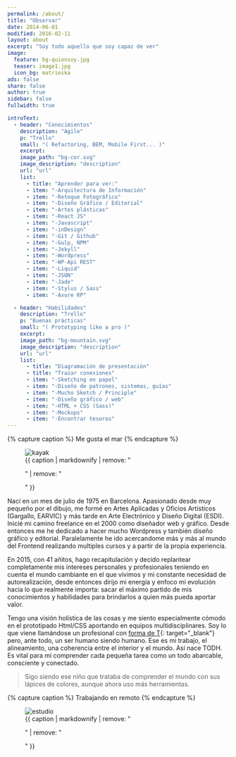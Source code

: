 ```yaml
---
permalink: /about/
title: "Observar"
date: 2014-06-01
modified: 2016-02-11
layout: about
excerpt: "Soy todo aquello que soy capaz de ver"
image:
  feature: bg-quiensoy.jpg
  teaser: image1.jpg
  icon_bg: matrioska
ads: false
share: false
author: true
sidebar: false
fullwidth: true

introText:
  - header: "Conocimientos"
    description: "Agile"
    p: "Trello"
    small: "( Refactoring, BEM, Mobile First... )"
    excerpt:
    image_path: "bg-cor.svg"
    image_description: "description"
    url: "url"
    list:
      - title: "Aprender para ver:"
      - item: "-Arquitectura de Información"
      - item: "-Retoque Fotográfico"
      - item: "-Diseño Gráfico / Editorial"
      - item: "-Artes plásticas"
      - item: "-React JS"
      - item: "-Javascript"
      - item: "-inDesign"
      - item: "-Git / Github"
      - item: "-Gulp, NPM"
      - item: "-Jekyll"
      - item: "-Wordpress"
      - item: "-WP-Api REST"
      - item: "-Liquid"
      - item: "-JSON"
      - item: "-Jade"
      - item: "-Stylus / Sass"
      - item: "-Axure RP"

  - header: "Habilidades"
    description: "Trello"
    p: "Buenas prácticas"
    small: "( Prototyping like a pro )"
    excerpt:
    image_path: "bg-mountain.svg"
    image_description: "description"
    url: "url"
    list:
      - title: "Diagramación de presentación"
      - title: "Trazar conexiones"
      - item: "-Sketching en papel"
      - item: "-Diseño de patrones, sistemas, guías"
      - item: "-Mucho Sketch / Principle"
      - item: "-Diseño gráfico / web"
      - item: "-HTML + CSS (Sass)"
      - item: "-Mockups"
      - item: "-Encontrar tesoros"
---
```


{% capture caption %}
Me gusta el mar
{% endcapture %}

<figure>
<img src="{{ site.url }}/assets/images/bio-kayak.jpg" alt="kayak">
<figcaption>
{{ caption | markdownify | remove: "<p>" | remove: "</p>" }}
</figcaption>
</figure>

Nací en un mes de julio de 1975 en Barcelona. Apasionado desde muy pequeño por el dibujo, me formé en Artes Aplicadas y Oficios Artísticos (Gargallo, EARVIC) y más tarde en Arte Electrónico y Diseño Digital (ESDI). Inicié mi camino freelance en el 2000 como diseñador web y gráfico. Desde entonces me he dedicado a hacer mucho Wordpress y también diseño gráfico y editorial. Paralelamente he ido acercandome más y más al mundo del Frontend realizando multiples cursos y a partir de la propia experiencia.

En 2015, con 41 añitos, hago recapitulación y decido replantear completamente mis intereses personales y profesionales teniendo en cuenta el mundo cambiante en el que vivimos y mi constante necesidad de autorealización, desde entonces dirijo mi energía y enfoco mi evolución hacia lo que realmente importa: sacar el máximo partido de mis conocimientos y habilidades para brindarlos a quien más pueda aportar valor.

Tengo una visión holística de las cosas y me siento especialmente cómodo en el prototipado Html/CSS aportando en equipos multidisciplinares. Soy lo que viene llamándose un profesional con [forma de T](https://en.wikipedia.org/wiki/T-shaped_skills){: target="_blank"} pero, ante todo, un ser humano siendo humano. Ese es mi trabajo, el alineamiento, una coherencia entre el interior y el mundo. Así nace TODH.
Es vital para mí comprender cada pequeña tarea como un todo abarcable, consciente y conectado.

> Sigo siendo ese niño que trataba de comprender el mundo con sus lápices de colores, aunque ahora uso más herramientas.

{% capture caption %}
Trabajando en remoto
{% endcapture %}

<figure>
  <img src="{{ site.url }}/assets/images/estudio.jpg" alt="estudio">
  <figcaption>
    {{ caption | markdownify | remove: "<p>" | remove: "</p>" }}
  </figcaption>
</figure>

<!-- Send a donation via [PayPal](https://www.paypal.com/cgi-bin/webscr?cmd=_s-xclick&hosted_button_id=M6U4FS8Y794X4). -->
